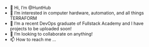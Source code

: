 - 👋 Hi, I’m @HuntHub
- 👀 I’m interested in computer hardware, automation, and all things TERRAFORM
- 🌱 I’m a recent DevOps graduate of Fullstack Academy and I have projects to be uploaded soon!
- 💞️ I’m looking to collaborate on anything!
- 📫 How to reach me ...

<!---
HuntHub/HuntHub is a ✨ special ✨ repository because its `README.md` (this file) appears on your GitHub profile.
You can click the Preview link to take a look at your changes.
--->
